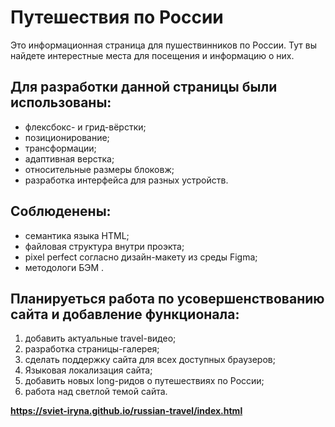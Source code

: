 # **Путешествия по России**
Это информационная страница для пушествинников по России.
Тут вы найдете интерестные места для посещения и информацию о них.

## __Для разработки данной страницы были использованы:__
* флексбокс- и грид-вёрстки;
* позиционирование;
* трансформации;
* адаптивная верстка;
* относительные размеры блоковж;
* разработка интерфейса для разных устройств.

 ## __Соблюденены:__
 * семантика языка HTML;
 * файловая структура внутри проэкта;
 * pixel perfect согласно дизайн-макету из среды Figma;
 * методологи БЭМ .

## Планируеться работа по усовершенствованию сайта и добавление функционала:
1. добавить актуальные travel-видео;
2. разработка страницы-галерея;
3. сделать поддержку сайта для всех доступных браузеров;
4. Языковая локализация сайта;
5. добавить новых long-ридов о путешествиях по России;
6. работа над светлой темой сайта.

**https://sviet-iryna.github.io/russian-travel/index.html**